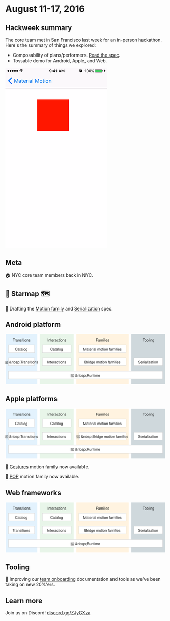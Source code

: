 # August 11-17, 2016

## Hackweek summary

The core team met in San Francisco last week for an in-person hackathon. Here's the summary of things we explored:

- Composability of plans/performers. [Read the spec](https://material-motion.gitbooks.io/material-motion-starmap/content/specifications/runtime/performer-composition.html).
- Tossable demo for Android, Apple, and Web.

![](2016-08-17-tossable-apple.gif)



## Meta

🏠 NYC core team members back in NYC.

## 🌟 Starmap 🗺

📝 Drafting the [Motion family](https://material-motion.gitbooks.io/material-motion-starmap/content/specifications/motion-family.html) and [Serialization](https://material-motion.gitbooks.io/material-motion-starmap/content/specifications/serialization.html) spec.

## Android platform

![](2016-08-17-Techstack-android.svg)

## Apple platforms

![](2016-08-17-Techstack-apple.svg)

🎉 [Gestures](https://github.com/material-motion/material-motion-family-gestures-swift) motion family now available.

🎉 [POP](https://github.com/material-motion/material-motion-family-pop-swift) motion family now available.

## Web frameworks

![](2016-08-17-Techstack-javascript.svg)

## Tooling

📝 Improving our [team onboarding](https://material-motion.gitbooks.io/material-motion-team/content/essentials/frequent_contributors/onboarding.html) documentation and tools as we've been taking on new 20%'ers.

## Learn more

Join us on Discord! [discord.gg/ZJyGXza](https://discord.gg/ZJyGXza)

